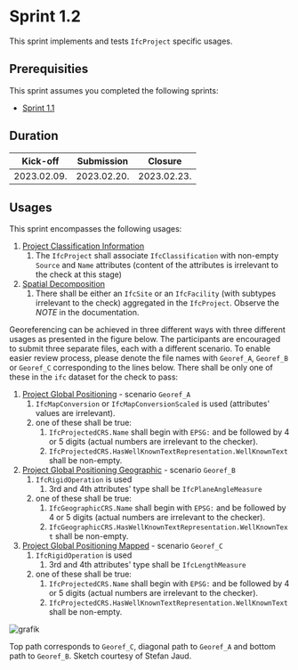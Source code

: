 # Sprint 1.2

This sprint implements and tests `IfcProject` specific usages.


## Prerequisities

This sprint assumes you completed the following sprints:

- [Sprint 1.1](./sprint1_1.md)


## Duration

| Kick-off    | Submission  | Closure     |
|-------------|-------------|-------------|
| 2023.02.09. | 2023.02.20. | 2023.02.23. |


## Usages

This sprint encompasses the following usages:

1. [Project Classification Information](https://bsi-infraroom.github.io/IFC-Documentation-Tunnel/4_4_0_0/general/HTML/link/project-classification-information.htm)
	1. The `IfcProject` shall associate `IfcClassification` with non-empty `Source` and `Name` attributes (content of the attributes is irrelevant to the check at this stage)
1. [Spatial Decomposition](https://bsi-infraroom.github.io/IFC-Documentation-Tunnel/4_4_0_0/general/HTML/link/spatial-decomposition.htm)
	1. There shall be either an `IfcSite` or an `IfcFacility` (with subtypes irrelevant to the check) aggregated in the `IfcProject`. Observe the *NOTE* in the documentation.

Georeferencing can be achieved in three different ways with three different usages as presented in the figure below.
The participants are encouraged to submit three separate files, each with a different scenario.
To enable easier review process, please denote the file names with `Georef_A`, `Georef_B` or `Georef_C` corresponding to the lines below.
There shall be only one of these in the `ifc` dataset for the check to pass:
1. [Project Global Positioning](https://bsi-infraroom.github.io/IFC-Documentation-Tunnel/4_4_0_0/general/HTML/link/project-global-positioning.htm) - scenario `Georef_A`
	1. `IfcMapConversion` or `IfcMapConversionScaled` is used (attributes' values are irrelevant).
	1. one of these shall be true:
		1. `IfcProjectedCRS.Name` shall begin with `EPSG:` and be followed by 4 or 5 digits (actual numbers are irrelevant to the checker).
		1. `IfcProjectedCRS.HasWellKnownTextRepresentation.WellKnownText` shall be non-empty.
1. [Project Global Positioning Geographic](https://bsi-infraroom.github.io/IFC-Documentation-Tunnel/4_4_0_0/general/HTML/link/project-global-positioning-geodetic.htm) - scenario `Georef_B`
	1. `IfcRigidOperation` is used
		1. 3rd and 4th attributes' type shall be `IfcPlaneAngleMeasure`
	1. one of these shall be true:
		1. `IfcGeographicCRS.Name` shall begin with `EPSG:` and be followed by 4 or 5 digits (actual numbers are irrelevant to the checker).
		1. `IfcGeographicCRS.HasWellKnownTextRepresentation.WellKnownText` shall be non-empty.
1. [Project Global Positioning Mapped](https://bsi-infraroom.github.io/IFC-Documentation-Tunnel/4_4_0_0/general/HTML/link/project-global-positioning-mapped.htm) - scenario `Georef_C`
	1. `IfcRigidOperation` is used
		1. 3rd and 4th attributes' type shall be `IfcLengthMeasure`
	1. one of these shall be true:
		1. `IfcProjectedCRS.Name` shall begin with `EPSG:` and be followed by 4 or 5 digits (actual numbers are irrelevant to the checker).
		1. `IfcProjectedCRS.HasWellKnownTextRepresentation.WellKnownText` shall be non-empty.

![grafik](https://user-images.githubusercontent.com/59165496/217642943-edfbf726-dbe4-4428-a596-7ce6357bc8bb.png)

Top path corresponds to `Georef_C`, diagonal path to `Georef_A` and bottom path to `Georef_B`. Sketch courtesy of Stefan Jaud.
